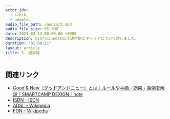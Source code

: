```yaml
---
actor_ids:
  - kzhrk
  - uematsu
audio_file_path: /audio/5.mp3
audio_file_size: 65.5MB
date: 2021-03-13 00:00:00 +0900
description: kzhrkとuematsuで通学路とキャリアについて話しました。
duration: "01:08:11"
layout: article
title: 5. 通学路
---
```


## 関連リンク

- [Good & New（グッドアンドニュー）とは｜ルールや手順・効果・事例を解説｜SMARTCAMP DEXIGN｜note](https://note.com/smartcamp_design/n/n6b51611f7173)
- [ISDN - ISDN](https://ja.wikipedia.org/wiki/ISDN)
- [ADSL - Wikipedia](https://ja.wikipedia.org/wiki/ADSL)
- [FON - Wikipedia](https://ja.wikipedia.org/wiki/FON)
